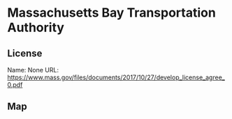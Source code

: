 # Massachusetts Bay Transportation Authority
    
## License

Name: None
URL: https://www.mass.gov/files/documents/2017/10/27/develop_license_agree_0.pdf

## Map

<WorldMap topic="Massachusetts_Bay_Transportation_Authority/vehicle_positions/#" />
